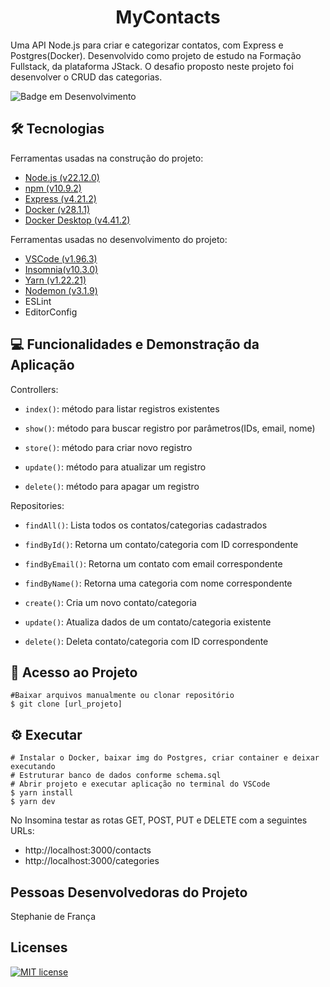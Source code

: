 <h1 align="center">MyContacts</h1>

Uma API Node.js para criar e categorizar contatos, com Express e Postgres(Docker). Desenvolvido como projeto de estudo na Formação Fullstack, da plataforma JStack.
O desafio proposto neste projeto foi desenvolver o CRUD das categorias.

![Badge em Desenvolvimento](http://img.shields.io/static/v1?label=STATUS&message=CONCLUÍDO&color=GREEN&style=for-the-badge)

## :hammer_and_wrench: Tecnologias
Ferramentas usadas na construção do projeto:
- [Node.js (v22.12.0)](<https://nodejs.org/en/>)
- [npm (v10.9.2)](https://www.npmjs.com/)
- [Express (v4.21.2)](https://expressjs.com/)
- [Docker (v28.1.1)](https://www.docker.com/)
- [Docker Desktop (v4.41.2)](https://www.docker.com/products/docker-desktop/)

Ferramentas usadas no desenvolvimento do projeto:
- [VSCode (v1.96.3)](https://code.visualstudio.com/)
- [Insomnia(v10.3.0)](https://insomnia.rest/)
- [Yarn (v1.22.21)](https://classic.yarnpkg.com/lang/en/)
- [Nodemon (v3.1.9)](https://www.npmjs.com/package/nodemon)
- ESLint
- EditorConfig

## :computer: Funcionalidades e Demonstração da Aplicação

Controllers:

- `index()`: método para listar registros existentes

- `show()`: método para buscar registro por parâmetros(IDs, email, nome)

- `store()`: método para criar novo registro

- `update()`: método para atualizar um registro

- `delete()`: método para apagar um registro

Repositories:

- `findAll()`: Lista todos os contatos/categorias cadastrados

- `findById()`: Retorna um contato/categoria com ID correspondente

- `findByEmail()`: Retorna um contato com email correspondente

- `findByName()`: Retorna uma categoria com nome correspondente

- `create()`: Cria um novo contato/categoria

- `update()`: Atualiza dados de um contato/categoria existente

- `delete()`: Deleta contato/categoria com ID correspondente

## :open_file_folder: Acesso ao Projeto
```
#Baixar arquivos manualmente ou clonar repositório
$ git clone [url_projeto]
```

## :gear: Executar
```
# Instalar o Docker, baixar img do Postgres, criar container e deixar executando
# Estruturar banco de dados conforme schema.sql
# Abrir projeto e executar aplicação no terminal do VSCode
$ yarn install
$ yarn dev
```

No Insomina testar as rotas GET, POST, PUT e DELETE com a seguintes URLs:
- http://localhost:3000/contacts
- http://localhost:3000/categories

## Pessoas Desenvolvedoras do Projeto

Stephanie de França

## Licenses
[![MIT license](https://img.shields.io/badge/License-MIT-blue.svg)](https://lbesson.mit-license.org/)
